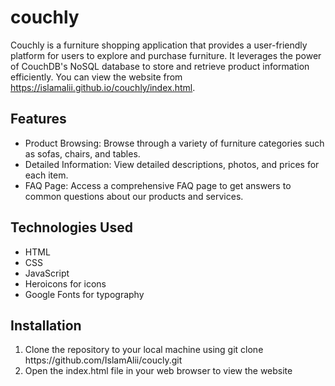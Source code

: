 # couchly

Couchly is a furniture shopping application that provides a user-friendly platform for users to explore and purchase furniture. It leverages the power of CouchDB's NoSQL database to store and retrieve product information efficiently. You can view the website from https://islamalii.github.io/couchly/index.html.



## Features
<ul>
  <li>Product Browsing: Browse through a variety of furniture categories such as sofas, chairs, and tables.</li> 
  <li>Detailed Information: View detailed descriptions, photos, and prices for each item.</li> 
  <li>FAQ Page: Access a comprehensive FAQ page to get answers to common questions about our products and services.</li> 
 </ul>


## Technologies Used
<ul>
<li>HTML</li>
<li>CSS</li>
<li>JavaScript</li>
<li>Heroicons for icons</li>
<li>Google Fonts for typography</li>
</ul>

## Installation
<ol>
<li>Clone the repository to your local machine using git clone https://github.com/IslamAlii/coucly.git</li>
<li>Open the index.html file in your web browser to view the website</li>
</ol>

